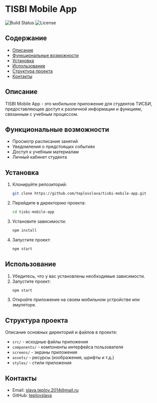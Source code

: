 # TISBI Mobile App

![Build Status](https://img.shields.io/github/actions/workflow/status/teplovslava/tisbi-mobile-app/ci.yml?branch=main)
![License](https://img.shields.io/github/license/teplovslava/tisbi-mobile-app)

## Содержание
- [Описание](#описание)
- [Функциональные возможности](#функциональные-возможности)
- [Установка](#установка)
- [Использование](#использование)
- [Структура проекта](#структура-проекта)
- [Контакты](#контакты)

## Описание
TISBI Mobile App - это мобильное приложение для студентов ТИСБИ, предоставляющее доступ к различной информации и функциям, связанным с учебным процессом.

## Функциональные возможности
- Просмотр расписания занятий
- Уведомления о предстоящих событиях
- Доступ к учебным материалам
- Личный кабинет студента

## Установка
1. Клонируйте репозиторий:
    ```bash
    git clone https://github.com/teplovslava/tisbi-mobile-app.git
    ```
2. Перейдите в директорию проекта:
    ```bash
    cd tisbi-mobile-app
    ```
3. Установите зависимости:
    ```bash
    npm install
    ```
4. Запустите проект:
    ```bash
    npm start
    ```

## Использование
1. Убедитесь, что у вас установлены необходимые зависимости.
2. Запустите проект:
    ```bash
    npm start
    ```
3. Откройте приложение на своем мобильном устройстве или эмуляторе.

## Структура проекта
Описание основных директорий и файлов в проекте:
- `src/` - исходные файлы приложения
- `components/` - компоненты интерфейса пользователя
- `screens/` - экраны приложения
- `assets/` - ресурсы (изображения, шрифты и т.д.)
- `styles/` - стили приложения

## Контакты
- Email: slava.teplov.2014@mail.ru
- GitHub: [teplovslava](https://github.com/teplovslava)
